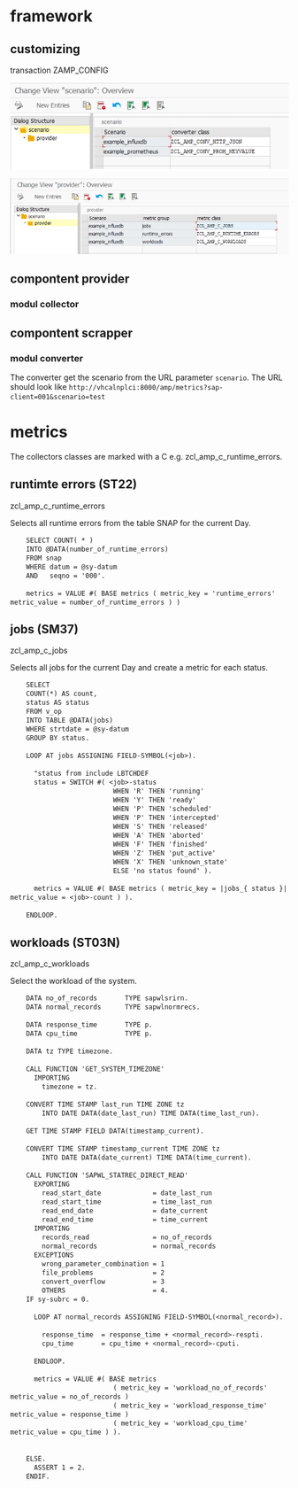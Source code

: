 # framework

## customizing

transaction ZAMP_CONFIG

![customizing example provider](./img/customizing_example_scenario.png)

![ustomizing example provider](./img/customizing_example_provider.png)

## compontent provider

### modul collector

## compontent scrapper

### modul converter

The converter get the scenario from the URL parameter `scenario`.
The URL should look like `http://vhcalnplci:8000/amp/metrics?sap-client=001&scenario=test`

# metrics

The collectors classes are marked with a C e.g. zcl_amp_c_runtime_errors.

## runtimte errors (ST22)

zcl_amp_c_runtime_errors

Selects all runtime errors from the table SNAP for the current Day.

```ABAP
    SELECT COUNT( * )
    INTO @DATA(number_of_runtime_errors)
    FROM snap
    WHERE datum = @sy-datum
    AND   seqno = '000'.

    metrics = VALUE #( BASE metrics ( metric_key = 'runtime_errors' metric_value = number_of_runtime_errors ) )
```

## jobs (SM37)

zcl_amp_c_jobs

Selects all jobs for the current Day and create a metric for each status.

```ABAP
    SELECT
    COUNT(*) AS count,
    status AS status
    FROM v_op
    INTO TABLE @DATA(jobs)
    WHERE strtdate = @sy-datum
    GROUP BY status.

    LOOP AT jobs ASSIGNING FIELD-SYMBOL(<job>).

      "status from include LBTCHDEF
      status = SWITCH #( <job>-status
                          WHEN 'R' THEN 'running'
                          WHEN 'Y' THEN 'ready'
                          WHEN 'P' THEN 'scheduled'
                          WHEN 'P' THEN 'intercepted'
                          WHEN 'S' THEN 'released'
                          WHEN 'A' THEN 'aborted'
                          WHEN 'F' THEN 'finished'
                          WHEN 'Z' THEN 'put_active'
                          WHEN 'X' THEN 'unknown_state'
                          ELSE 'no status found' ).

      metrics = VALUE #( BASE metrics ( metric_key = |jobs_{ status }| metric_value = <job>-count ) ).

    ENDLOOP.
```

## workloads (ST03N)

zcl_amp_c_workloads

Select the workload of the system.

```ABAP
    DATA no_of_records       TYPE sapwlsrirn.
    DATA normal_records      TYPE sapwlnormrecs.

    DATA response_time       TYPE p.
    DATA cpu_time            TYPE p.

    DATA tz TYPE timezone.

    CALL FUNCTION 'GET_SYSTEM_TIMEZONE'
      IMPORTING
        timezone = tz.

    CONVERT TIME STAMP last_run TIME ZONE tz
        INTO DATE DATA(date_last_run) TIME DATA(time_last_run).

    GET TIME STAMP FIELD DATA(timestamp_current).

    CONVERT TIME STAMP timestamp_current TIME ZONE tz
        INTO DATE DATA(date_current) TIME DATA(time_current).

    CALL FUNCTION 'SAPWL_STATREC_DIRECT_READ'
      EXPORTING
        read_start_date             = date_last_run
        read_start_time             = time_last_run
        read_end_date               = date_current
        read_end_time               = time_current
      IMPORTING
        records_read                = no_of_records
        normal_records              = normal_records
      EXCEPTIONS
        wrong_parameter_combination = 1
        file_problems               = 2
        convert_overflow            = 3
        OTHERS                      = 4.
    IF sy-subrc = 0.

      LOOP AT normal_records ASSIGNING FIELD-SYMBOL(<normal_record>).

        response_time  = response_time + <normal_record>-respti.
        cpu_time       = cpu_time + <normal_record>-cputi.

      ENDLOOP.

      metrics = VALUE #( BASE metrics
                          ( metric_key = 'workload_no_of_records' metric_value = no_of_records )
                          ( metric_key = 'workload_response_time' metric_value = response_time )
                          ( metric_key = 'workload_cpu_time' metric_value = cpu_time ) ).


    ELSE.
      ASSERT 1 = 2.
    ENDIF.
```
